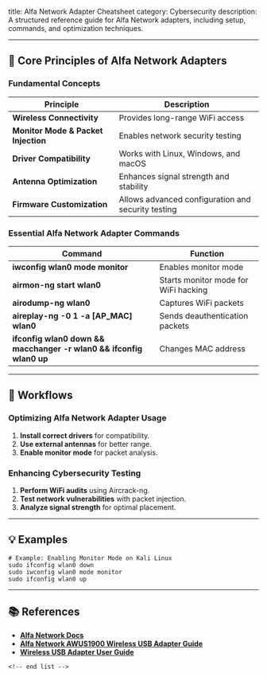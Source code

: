 title: Alfa Network Adapter Cheatsheet
category: Cybersecurity
description: A structured reference guide for Alfa Network adapters, including setup, commands, and optimization techniques.

---

## 📡 **Core Principles of Alfa Network Adapters**

### **Fundamental Concepts**

| Principle                                 | Description                                        |
| ----------------------------------------- | -------------------------------------------------- |
| **Wireless Connectivity**           | Provides long-range WiFi access                    |
| **Monitor Mode & Packet Injection** | Enables network security testing                   |
| **Driver Compatibility**            | Works with Linux, Windows, and macOS               |
| **Antenna Optimization**            | Enhances signal strength and stability             |
| **Firmware Customization**          | Allows advanced configuration and security testing |

### **Essential Alfa Network Adapter Commands**

| Command                                                                   | Function                             |
| ------------------------------------------------------------------------- | ------------------------------------ |
| **iwconfig wlan0 mode monitor**                                     | Enables monitor mode                 |
| **airmon-ng start wlan0**                                           | Starts monitor mode for WiFi hacking |
| **airodump-ng wlan0**                                               | Captures WiFi packets                |
| **aireplay-ng -0 1 -a [AP_MAC] wlan0**                              | Sends deauthentication packets       |
| **ifconfig wlan0 down && macchanger -r wlan0 && ifconfig wlan0 up** | Changes MAC address                  |

---

## 🔄 **Workflows**

### **Optimizing Alfa Network Adapter Usage**

1. **Install correct drivers** for compatibility.
2. **Use external antennas** for better range.
3. **Enable monitor mode** for packet analysis.

### **Enhancing Cybersecurity Testing**

1. **Perform WiFi audits** using Aircrack-ng.
2. **Test network vulnerabilities** with packet injection.
3. **Analyze signal strength** for optimal placement.

---

## 💡 **Examples**

```plaintext
# Example: Enabling Monitor Mode on Kali Linux
sudo ifconfig wlan0 down  
sudo iwconfig wlan0 mode monitor  
sudo ifconfig wlan0 up  
```

---

## 📚 **References**

- **[Alfa Network Docs](https://docs.alfa.com.tw/)**
- **[Alfa Network AWUS1900 Wireless USB Adapter Guide](https://github.com/roperscrossroads/cheatsheets/blob/main/Alfa%20Network%20AWUS1900%20Wireless%20USB%20Adapter.md)**
- **[Wireless USB Adapter User Guide](https://files.alfa.com.tw/%5B1%5D%20WiFi%20USB%20adapter/AWUS1900/QIG/UG-RT.pdf)**

```
<!-- end list -->
```